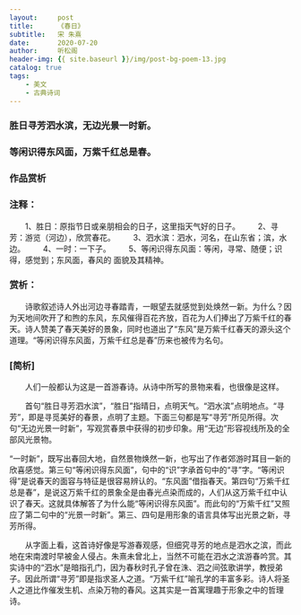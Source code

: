 ```yaml
---
layout:     post
title:      《春日》
subtitle:   宋 朱熹
date:       2020-07-20
author:     听松阁
header-img: {{ site.baseurl }}/img/post-bg-poem-13.jpg
catalog: true
tags:
    - 美文
    - 古典诗词
---
```


### 胜日寻芳泗水滨，无边光景一时新。
### 等闲识得东风面，万紫千红总是春。


### 作品赏析
### 注释：
　　1、胜日：原指节日或亲朋相会的日子，这里指天气好的日子。
　　2、寻芳：游览（河边），欣赏春花。
　　3、泗水滨：泗水，河名，在山东省；滨，水边。
　　4、一时：一下子。
　　5、等闲识得东风面：等闲，寻常、随便；识得，感觉到；东风面，春风的
面貌及其精神。

### 赏析：
　　诗歌叙述诗人外出河边寻春踏青，一眼望去就感觉到处焕然一新。为什么？因为天地间吹开了和煦的东风，东风催得百花齐放，百花为人们捧出了万紫千红的春天。诗人赞美了春天美好的景象，同时也道出了“东风”是万紫千红春天的源头这个道理。“等闲识得东风面，万紫千红总是春”历来也被传为名句。


### [简析]
　　人们一般都认为这是一首游春诗。从诗中所写的景物来看，也很像是这样。
  
　　首句“胜日寻芳泗水滨”，“胜日”指晴日，点明天气。“泗水滨”点明地点。“寻芳”，即是寻觅美好的春景，点明了主题。下面三句都是写“寻芳”所见所得。次句“无边光景一时新”，写观赏春景中获得的初步印象。用“无边”形容视线所及的全部风光景物。
  
  “一时新”，既写出春回大地，自然景物焕然一新，也写出了作者郊游时耳目一新的欣喜感觉。第三句“等闲识得东风面”，句中的“识”字承首句中的“寻”字。“等闲识得”是说春天的面容与特征是很容易辨认的。“东风面”借指春天。第四句“万紫千红总是春”，是说这万紫千红的景象全是由春光点染而成的，人们从这万紫千红中认识了春天。这就具体解答了为什么能“等闲识得东风面”。而此句的“万紫千红”又照应了第二句中的“光景一时新”。第三、四句是用形象的语言具体写出光景之新，寻芳所得。
  
　　从字面上看，这首诗好像是写游春观感，但细究寻芳的地点是泗水之滨，而此地在宋南渡时早被金人侵占。朱熹未曾北上，当然不可能在泗水之滨游春吟赏。其实诗中的“泗水”是暗指孔门，因为春秋时孔子曾在洙、泗之间弦歌讲学，教授弟子。因此所谓“寻芳”即是指求圣人之道。“万紫千红”喻孔学的丰富多彩。诗人将圣人之道比作催发生机、点染万物的春风。这其实是一首寓理趣于形象之中的哲理诗。
